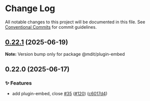 # Change Log

All notable changes to this project will be documented in this file. See [Conventional Commits](https://conventionalcommits.org) for commit guidelines.

## [0.22.1](https://github.com/mdit-plugins/mdit-plugins/compare/@mdit/plugin-embed@0.22.0...@mdit/plugin-embed@0.22.1) (2025-06-19)

**Note:** Version bump only for package @mdit/plugin-embed

## 0.22.0 (2025-06-17)

### ✨ Features

- add plugin-embed, close [#35](https://github.com/mdit-plugins/mdit-plugins/issues/35) ([#120](https://github.com/mdit-plugins/mdit-plugins/issues/120)) ([c6017d4](https://github.com/mdit-plugins/mdit-plugins/commit/c6017d413179e85f1e8bca34840004796bae1187))
